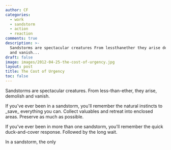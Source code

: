 ```yaml
---
author: CF
categories:
  - work
  - sandstorm
  - action
  - reaction
comments: true
description: >-
  Sandstorms are spectacular creatures From lessthanether they arise demolish
  and vanish...
draft: false
image: images/2012-04-25-the-cost-of-urgency.jpg
layout: post
title: The Cost of Urgency
toc: false
---
```

    
Sandstorms are spectacular creatures. From less-than-ether, they arise, demolish and vanish.    
    
If you've ever been in a sandstorm, you'll remember the natural instincts to \_save\_ everything you can. Collect valuables and retreat into enclosed areas. Preserve as much as possible.    
    
If you've ever been in more than one sandstorm, you'll remember the quick duck-and-cover response. Followed by the long wait.    
    
In a sandstorm, the only    
